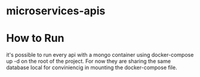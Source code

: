 # microservices-apis

# How to Run
it's possible to run every api with a mongo container using docker-compose up -d on the root of the project.
For now they are sharing the same database local for conviniencig in mounting the docker-compose file.
